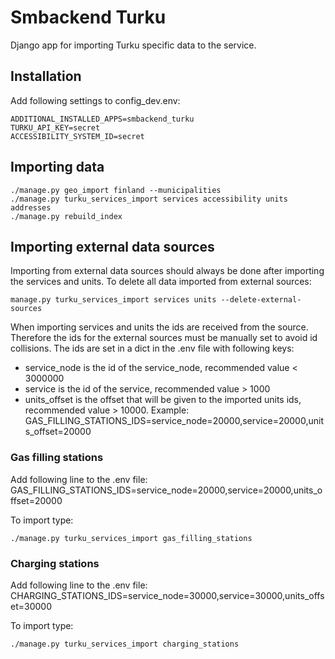 # Smbackend Turku

Django app for importing Turku specific data to the service.

## Installation

Add following settings to config_dev.env:

```
ADDITIONAL_INSTALLED_APPS=smbackend_turku
TURKU_API_KEY=secret
ACCESSIBILITY_SYSTEM_ID=secret
```

## Importing data
```
./manage.py geo_import finland --municipalities
./manage.py turku_services_import services accessibility units addresses
./manage.py rebuild_index
```

## Importing external data sources

Importing from external data sources should always be done after importing the services and units.
To delete all data imported from external sources:
```
manage.py turku_services_import services units --delete-external-sources
```

When importing services and units the ids are received from the source. Therefore the ids for the external sources must be manually set to avoid
id collisions. 
The ids are set in a dict in the .env file with following keys:
* service_node is the id of the service_node, recommended value < 3000000
* service is the id of the service, recommended value > 1000
* units_offset is the offset that will be given to the imported units ids, recommended value > 10000. 
Example:
GAS_FILLING_STATIONS_IDS=service_node=20000,service=20000,units_offset=20000

### Gas filling stations
Add following line to the .env file:
GAS_FILLING_STATIONS_IDS=service_node=20000,service=20000,units_offset=20000

To import type:
```
./manage.py turku_services_import gas_filling_stations
```

### Charging stations
Add following line to the .env file:
CHARGING_STATIONS_IDS=service_node=30000,service=30000,units_offset=30000

To import type:
```
./manage.py turku_services_import charging_stations
```
